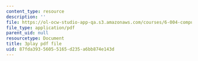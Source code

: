 ```yaml
---
content_type: resource
description: ''
file: https://ol-ocw-studio-app-qa.s3.amazonaws.com/courses/6-004-computation-structures-spring-2017/87fda39356055165d235a6bb874e143d_nlKV2hX1AZs.pdf
file_type: application/pdf
parent_uid: null
resourcetype: Document
title: 3play pdf file
uid: 87fda393-5605-5165-d235-a6bb874e143d
---
```

